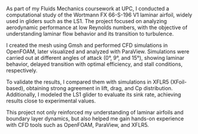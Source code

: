 As part of my Fluids Mechanics coursework at UPC, I conducted a computational study of the Wortmann FX 66-S-196 V1 laminar airfoil, widely used in gliders such as the LS1. The project focused on analyzing aerodynamic performance at low Reynolds numbers, with the objective of understanding laminar flow behavior and its transition to turbulence.

I created the mesh using Gmsh and performed CFD simulations in OpenFOAM, later visualized and analyzed with ParaView. Simulations were carried out at different angles of attack (0°, 9°, and 15°), showing laminar behavior, delayed transition with optimal efficiency, and stall conditions, respectively.

To validate the results, I compared them with simulations in XFLR5 (XFoil-based), obtaining strong agreement in lift, drag, and Cp distribution. Additionally, I modeled the LS1 glider to evaluate its sink rate, achieving results close to experimental values.

This project not only reinforced my understanding of laminar airfoils and boundary layer dynamics, but also helped me gain hands-on experience with CFD tools such as OpenFOAM, ParaView, and XFLR5.
